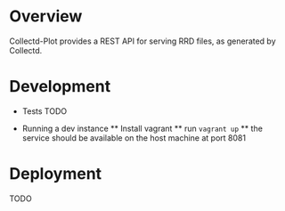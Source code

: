 
# Overview

  Collectd-Plot provides a REST API for serving RRD files, as generated by Collectd.

# Development

  * Tests
    TODO

  * Running a dev instance
    ** Install vagrant
    ** run `vagrant up`
    ** the service should be available on the host machine at port 8081

# Deployment

  TODO
